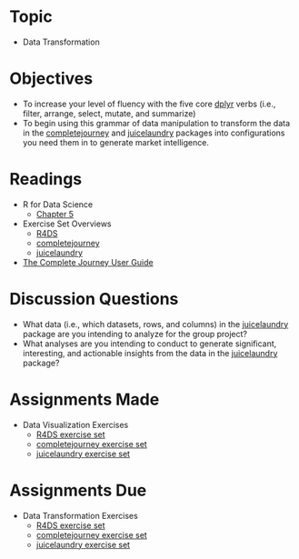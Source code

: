 # Topic

* Data Transformation

# Objectives

* To increase your level of fluency with the five core [dplyr][] verbs (i.e.,
filter, arrange, select, mutate, and summarize)
* To begin using this grammar of data manipulation to transform the data in the
[completejourney][] and [juicelaundry][] packages into configurations you need
them in to generate market intelligence.

# Readings

* R for Data Science
   + [Chapter 5][chapter 5]
* Exercise Set Overviews
   + [R4DS][r4ds exercises README]
   + [completejourney][completejourney exercises README]
   + [juicelaundry][juicelaundry exercises README]
* [The Complete Journey User Guide][]

# Discussion Questions

* What data (i.e., which datasets, rows, and columns) in the [juicelaundry][]
package are you intending to analyze for the group project?
* What analyses are you intending to conduct to generate significant,
interesting, and actionable insights from the data in the [juicelaundry][]
package?

# Assignments Made

* Data Visualization Exercises
   + [R4DS exercise set][r4ds data viz exercises]
   + [completejourney exercise set][completejourney data viz exercises]
   + [juicelaundry exercise set][juicelaundry data viz exercises]

# Assignments Due

* Data Transformation Exercises
   + [R4DS exercise set][r4ds data tran exercises]
   + [completejourney exercise set][completejourney data tran exercises]
   + [juicelaundry exercise set][juicelaundry data tran exercises]

[chapter 5]:https://r4ds.had.co.nz/transform.html
[completejourney]: https://github.com/bradleyboehmke/completejourney#completejourney
[completejourney data tran exercises]: https://github.com/GCOM7140/completejourney-exercises/blob/master/exercises/01-data-transformation-exercises.md#data-transformation-exercises
[completejourney data viz exercises]: https://github.com/GCOM7140/completejourney-exercises/blob/master/exercises/02-data-visualization-exercises.md#data-visualization-exercises
[completejourney exercises README]: https://github.com/GCOM7140/completejourney-exercises#completejourney-exercises
[dplyr]: https://dplyr.tidyverse.org/#cheatsheet
[juicelaundry]: https://github.com/GCOM7140/juicelaundry#juicelaundry
[juicelaundry data tran exercises]: https://github.com/GCOM7140/juicelaundry-exercises/blob/master/exercises/01-data-transformation-exercises.md#data-transformation-exercises
[juicelaundry data viz exercises]: https://github.com/GCOM7140/juicelaundry-exercises/blob/master/exercises/02-data-visualization-exercises.md#data-visualization-exercises
[juicelaundry exercises README]: https://github.com/GCOM7140/juicelaundry-exercises#juicelaundry-exercises
[r4ds exercises README]: https://github.com/GCOM7140/r4ds-exercises#r4ds-exercises
[r4ds data tran exercises]: https://github.com/GCOM7140/r4ds-exercises/blob/master/exercises/01-data-transformation-exercises.md#data-transformation-exercises
[r4ds data viz exercises]: https://github.com/GCOM7140/r4ds-exercises/blob/master/exercises/02-data-visualization-exercises.md#data-visualization-exercises
[The Complete Journey User Guide]: https://github.com/GCOM7140/completejourney-exercises/raw/master/The_Complete_Journey_guide.pdf